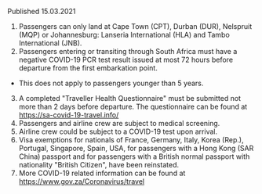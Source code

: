 Published 15.03.2021
1. Passengers can only land at Cape Town (CPT), Durban (DUR), Nelspruit (MQP) or Johannesburg: Lanseria International (HLA) and Tambo International (JNB).
2. Passengers entering or transiting through South Africa must have a negative COVID-19 PCR test result issued at most 72 hours before departure from the first embarkation point.
- This does not apply to passengers younger than 5 years.
3. A completed "Traveller Health Questionnaire" must be submitted not more than 2 days before departure. The questionnaire can be found at <a href="https://sa-covid-19-travel.info/">https://sa-covid-19-travel.info/</a> 
4. Passengers and airline crew are subject to medical screening. 
5. Airline crew could be subject to a COVID-19 test upon arrival. 
6. Visa exemptions for nationals of France, Germany, Italy, Korea (Rep.), Portugal, Singapore, Spain, USA, for passengers with a Hong Kong (SAR China) passport and for passengers with a British normal passport with nationality "British Citizen", have been reinstated.
7. More COVID-19 related information can be found at <a href="https://www.gov.za/Coronavirus/travel">https://www.gov.za/Coronavirus/travel</a> 

